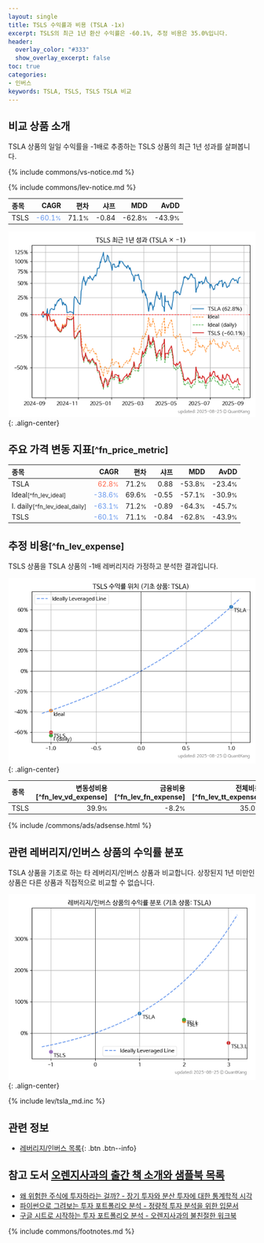 ```yaml
---
layout: single
title: TSLS 수익률과 비용 (TSLA -1x)
excerpt: TSLS의 최근 1년 환산 수익률은 -60.1%, 추정 비용은 35.0%입니다.
header:
  overlay_color: "#333"
  show_overlay_excerpt: false
toc: true
categories:
- 인버스
keywords: TSLA, TSLS, TSLS TSLA 비교
---
```


## 비교 상품 소개


TSLA 상품의 일일 수익률을 -1배로 추종하는 TSLS 상품의 최근 1년 성과를 살펴봅니다.





{% include commons/vs-notice.md %}

{% include commons/lev-notice.md %}

| **종목** | **CAGR** | **편차** | **샤프** | **MDD** | **AvDD** |
| :------------ | ------: | -----------: | -------: | ------: | -------: |
| TSLS | <span style="color: cornflowerblue">-60.1<small>%</small></span> | 71.1<small>%</small> | -0.84 | -62.8<small>%</small> | -43.9<small>%</small> |

<!-- more -->


![TSLS](/lev/images/tsls.png){: .align-center}


## 주요 가격 변동 지표<small>[^fn_price_metric]</small>


| **종목** | **CAGR** | **편차** | **샤프** | **MDD** | **AvDD** |
| :------------ | ------: | -----------: | -------: | ------: | -------: |
| TSLA | <span style="color: tomato">62.8<small>%</small></span> | 71.2<small>%</small> | 0.88 | -53.8<small>%</small> | -23.4<small>%</small> |
| Ideal<small>[^fn_lev_ideal]</small> | <span style="color: cornflowerblue">-38.6<small>%</small></span> | 69.6<small>%</small> | -0.55 | -57.1<small>%</small> | -30.9<small>%</small> |
| I. daily<small>[^fn_lev_ideal_daily]</small> | <span style="color: cornflowerblue">-63.1<small>%</small></span> | 71.2<small>%</small> | -0.89 | -64.3<small>%</small> | -45.7<small>%</small> |
| TSLS | <span style="color: cornflowerblue">-60.1<small>%</small></span> | 71.1<small>%</small> | -0.84 | -62.8<small>%</small> | -43.9<small>%</small> |


## 추정 비용<small>[^fn_lev_expense]</small><a id="expense"></a>

TSLS 상품을 TSLA 상품의 -1배 레버리지라 가정하고 분석한 결과입니다.

![TSLS](/lev/images/tsls_ideal.png){: .align-center}

| **종목** | **변동성비용**[^fn_lev_vd_expense] | **금융비용**[^fn_lev_fn_expense] | **전체비용**[^fn_lev_tt_expense] |
| :------------ | ------: | -----------: | -------: |
| TSLS | 39.9<small>%</small> | -8.2<small>%</small> | 35.0<small>%</small> |

{% include /commons/ads/adsense.html %}



## 관련 레버리지/인버스 상품의 수익률 분포

TSLA 상품을 기초로 하는 타 레버리지/인버스 상품과 비교합니다. 상장된지 1년 미만인 상품은 다른 상품과 직접적으로 비교할 수 없습니다.

![TSLA](/lev/images/tsla_ideal.png){: .align-center}

{% include lev/tsla_md.inc %}


## 관련 정보

- [레버리지/인버스 목록](/lev/){: .btn .btn--info}


## 참고 도서 [오렌지사과의 출간 책 소개와 샘플북 목록](https://kongdori.tistory.com/691)

- [왜 위험한 주식에 투자하라는 걸까? - 장기 투자와 분산 투자에 대한 통계학적 시각](https://kongdori.tistory.com/421)
- [파이썬으로 그려보는 투자 포트폴리오 분석  - 정량적 투자 분석을 위한 입문서](https://kongdori.tistory.com/643)
- [구글 시트로 시작하는 투자 포트폴리오 분석 - 오렌지사과의 불친절한 워크북](https://kongdori.tistory.com/449)

{% include commons/footnotes.md %}